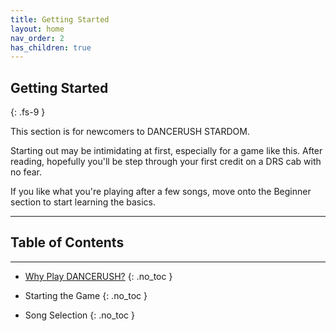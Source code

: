 ```yaml
---
title: Getting Started
layout: home
nav_order: 2
has_children: true
---
```

## Getting Started
{: .fs-9 }

This section is for newcomers to DANCERUSH STARDOM.

Starting out may be intimidating at first, especially for a game like this. After reading, hopefully you'll be step through your first credit on a DRS cab with no fear.

If you like what you're playing after a few songs, move onto the Beginner section to start learning the basics.

---

## Table of Contents
---
- [Why Play DANCERUSH?](why-play)
{: .no_toc }

- Starting the Game
{: .no_toc }

- Song Selection
{: .no_toc }
